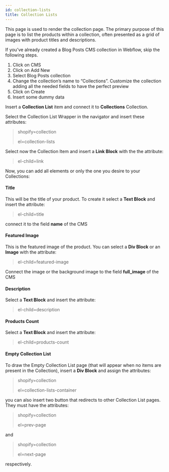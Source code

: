 ```yaml
---
id: collection-lists
title: Collection Lists
---
```


This page is used to render the collection page. The primary purpose of this page is to list the products within a collection, often presented as a grid of images with product titles and descriptions.

If you’ve already created a Blog Posts CMS collection in Webflow, skip the following steps.

1) Click on CMS
2) Click on Add New
3) Select Blog Posts collection
4) Change the collection’s name to “Collections”. Customize the collection adding all the needed fields to have the perfect preview
5) Click on Create
6) Insert some dummy data

Insert a **Collection List** item and connect it to **Collections** Collection.

Select the Collection List Wrapper in the navigator and insert these attributes:

> shopify=collection
>
> el=collection-lists

Select now the Collection Item and insert a **Link Block** with the the attribute:

> el-child=link

Now, you can add all elements or only the one you desire to your Collections:

#### Title
This will be the title of your product. To create it select a **Text Block** and insert the attribute:

> el-child=title

connect it to the field **name** of the CMS

#### Featured Image
This is the featured image of the product. You can select a **Div Block** or an **Image** with the attribute:

> el-child=featured-image

Connect the image or the background image to the field **full_image** of the CMS

#### Description
Select a **Text Block** and insert the attribute:

> el-child=description

#### Products Count
Select a **Text Block** and insert the attribute:

> el-child=products-count

#### Empty Collection List
To draw the Empty Collection List page (that will appear when no items are present in the Collection), insert a **Div Block** and assign the attributes:

> shopify=collection
>
> el=collection-lists-container

you can also insert two button that redirects to other Collection List pages. They must have the attributes:

> shopify=collection
>
> el=prev-page

and

> shopify=collection
>
> el=next-page

respectively.